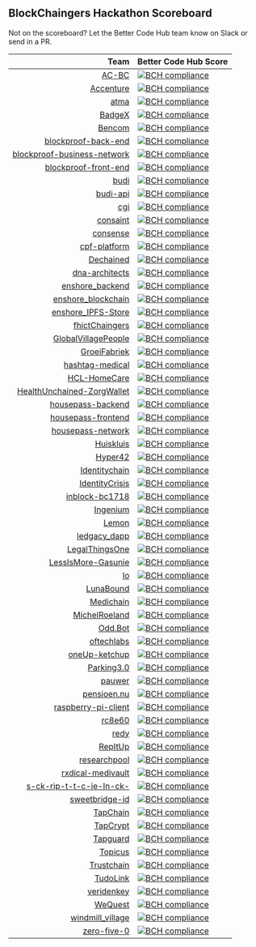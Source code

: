 ## BlockChaingers Hackathon Scoreboard

Not on the scoreboard? Let the Better Code Hub team know on Slack or send in a PR.

|Team | Better Code Hub Score |
| ---: | --- |
|[AC-BC](https://github.com/Blockchaingers/ac-bc) | [![BCH compliance](https://bettercodehub.com/edge/badge/Blockchaingers/AC-BC?branch=master&token=1314b88105d9dabfaa4638580e7c17fe34ac2ce0)](https://bettercodehub.com/)
|[Accenture](https://github.com/Blockchaingers/accenture) | [![BCH compliance](https://bettercodehub.com/edge/badge/Blockchaingers/Accenture?branch=master&token=88a256e71d187fa392b77979321d269defa884ea)](https://bettercodehub.com/)
|[atma](https://github.com/Blockchaingers/atma) | [![BCH compliance](https://bettercodehub.com/edge/badge/Blockchaingers/atma?branch=master&token=45a20fa286d5e419a8675630684c1e703ddf77a2)](https://bettercodehub.com/)
|[BadgeX](https://github.com/Blockchaingers/badgex) | [![BCH compliance](https://bettercodehub.com/edge/badge/Blockchaingers/BadgeX?branch=master)](https://bettercodehub.com/)
|[Bencom](https://github.com/Blockchaingers/bencom) | [![BCH compliance](https://bettercodehub.com/edge/badge/Blockchaingers/Bencom?branch=master&token=1cace14f8831e7fdced167bddffc4a99382a1dcf)](https://bettercodehub.com/)
|[blockproof-back-end](https://github.com/Blockchaingers/blockproof-back-end) | [![BCH compliance](https://bettercodehub.com/edge/badge/Blockchaingers/blockproof-back-end?branch=master&token=1f3f7fb9c59084f4b3c282fcdd707bb4178c4ef5)](https://bettercodehub.com/)
|[blockproof-business-network](https://github.com/Blockchaingers/blockproof-business-network) | [![BCH compliance](https://bettercodehub.com/edge/badge/Blockchaingers/blockproof-business-network?branch=master&token=c5678aa1c0f2e69353f5b1a4a3d779b6179511da)](https://bettercodehub.com/)
|[blockproof-front-end](https://github.com/Blockchaingers/blockproof-front-end) | [![BCH compliance](https://bettercodehub.com/edge/badge/Blockchaingers/blockproof-front-end?branch=master&token=7aad0107f5043cfe88be0f9959adbbe38b01b5ca)](https://bettercodehub.com/)
|[budi](https://github.com/Blockchaingers/budi) | [![BCH compliance](https://bettercodehub.com/edge/badge/Blockchaingers/budi?branch=master&token=d5e065e8b059aee9c5065838377e2d4e40e1fd59)](https://bettercodehub.com/)
|[budi-api](https://github.com/Blockchaingers/budi-api) | [![BCH compliance](https://bettercodehub.com/edge/badge/Blockchaingers/budi-api?branch=master&token=14bc7680ffb95e2063310f12d1734d916918f766)](https://bettercodehub.com/)
|[cgi](https://github.com/Blockchaingers/cgi) | [![BCH compliance](https://bettercodehub.com/edge/badge/Blockchaingers/CGI?branch=master)](https://bettercodehub.com/)
|[consaint](https://github.com/Blockchaingers/consaint) | [![BCH compliance](https://bettercodehub.com/edge/badge/Blockchaingers/consaint?branch=master)](https://bettercodehub.com/)
|[consense](https://github.com/Blockchaingers/consense) | [![BCH compliance](https://bettercodehub.com/edge/badge/Blockchaingers/consense?branch=master&token=e624621f76990d8f15909afbc1253cd876a08b21)](https://bettercodehub.com/)
|[cpf-platform](https://github.com/Blockchaingers/cpf-platform) | [![BCH compliance](https://bettercodehub.com/edge/badge/Blockchaingers/cpf-platform?branch=master)](https://bettercodehub.com/)
|[Dechained](https://github.com/Blockchaingers/dechained) | [![BCH compliance](https://bettercodehub.com/edge/badge/Blockchaingers/Dechained?branch=master&token=2da98cc95b969d09f859a25863f2bae3a3f7ea56)](https://bettercodehub.com/)
|[dna-architects](https://github.com/Blockchaingers/dna-architects) | [![BCH compliance](https://bettercodehub.com/edge/badge/Blockchaingers/dna-architects?branch=master&token=5e428d0097be8e39d9c2b01b94a204c063e9e464)](https://bettercodehub.com/)
|[enshore_backend](https://github.com/Blockchaingers/enshore_backend) | [![BCH compliance](https://bettercodehub.com/edge/badge/Blockchaingers/enshore_backend?branch=master&token=d1b463c2c4f7ba4a719f2f9ffa87fe7ef9df8010)](https://bettercodehub.com/)
|[enshore_blockchain](https://github.com/Blockchaingers/enshore_blockchain) | [![BCH compliance](https://bettercodehub.com/edge/badge/Blockchaingers/enshore_blockchain?branch=master&token=d0840e0e265c4548c0be7d09203c96f364176629)](https://bettercodehub.com/)
|[enshore_IPFS-Store](https://github.com/Blockchaingers/enshore_IPFS-Store) | [![BCH compliance](https://bettercodehub.com/edge/badge/Blockchaingers/enshore_IPFS-Store?branch=master)](https://bettercodehub.com/)
|[fhictChaingers](https://github.com/Blockchaingers/fhictChaingers) | [![BCH compliance](https://bettercodehub.com/edge/badge/Blockchaingers/fhictChaingers?branch=development&token=ac49b3a5dec8618e172671ad91066764019ef5e4)](https://bettercodehub.com/)
|[GlobalVillagePeople](https://github.com/Blockchaingers/GlobalVillagePeople) | [![BCH compliance](https://bettercodehub.com/edge/badge/Blockchaingers/GlobalVillagePeople?branch=master&token=d46630a6c3ece45de370ce4fbc8ed66f220ddbcf)](https://bettercodehub.com/)
|[GroeiFabriek](https://github.com/Blockchaingers/GroeiFabriek) | [![BCH compliance](https://bettercodehub.com/edge/badge/Blockchaingers/GroeiFabriek?branch=master&token=33a8898838b2d3c828e2f26afe13734757d123ba)](https://bettercodehub.com/)
|[hashtag-medical](https://github.com/Blockchaingers/hashtag-medical) | [![BCH compliance](https://bettercodehub.com/edge/badge/Blockchaingers/hashtag-medical?branch=master&token=23948e8dff7db5849df80d28f1aaba6f4500e450)](https://bettercodehub.com/)
|[HCL-HomeCare](https://github.com/Blockchaingers/hcl-homecare) | [![BCH compliance](https://bettercodehub.com/edge/badge/Blockchaingers/HCL-HomeCare?branch=master&token=8e5eec48eec5ff906ac7466a8571e460d3ed8dd4)](https://bettercodehub.com/)
|[HealthUnchained-ZorgWallet](https://github.com/Blockchaingers/HealthUnchained-ZorgWallet) | [![BCH compliance](https://bettercodehub.com/edge/badge/Blockchaingers/HealthUnchained-ZorgWallet?branch=master&token=f18c9f7cc9abb1d5671ad7a18b97f29f8f1336fb)](https://bettercodehub.com/)
|[housepass-backend](https://github.com/Blockchaingers/housepass-backend) | [![BCH compliance](https://bettercodehub.com/edge/badge/Blockchaingers/housepass-backend?branch=master&token=33391b9042bf7bf5023d32583a14290bd652d981)](https://bettercodehub.com/)
|[housepass-frontend](https://github.com/Blockchaingers/housepass-frontend) | [![BCH compliance](https://bettercodehub.com/edge/badge/Blockchaingers/housepass-frontend?branch=master&token=ca7a5df80388f349a9508eb0e07c386bf54acb90)](https://bettercodehub.com/)
|[housepass-network](https://github.com/Blockchaingers/housepass-network) | [![BCH compliance](https://bettercodehub.com/edge/badge/Blockchaingers/housepass-network?branch=master&token=f03b689ade7dad84a58883fc17eea710d242e1c3)](https://bettercodehub.com/)
|[Huiskluis](https://github.com/Blockchaingers/Huiskluis) | [![BCH compliance](https://bettercodehub.com/edge/badge/Blockchaingers/huiskluis?branch=master)](https://bettercodehub.com/)
|[Hyper42](https://github.com/EBPI/hyper42-hackathon) | [![BCH compliance](https://bettercodehub.com/edge/badge/EBPI/Hyper42-Hackathon?branch=master)](https://bettercodehub.com/)
|[Identitychain](https://github.com/Blockchaingers/identitychain) | [![BCH compliance](https://bettercodehub.com/edge/badge/Blockchaingers/identitychain?branch=master&token=891acc438bc9d0ada715fed4862bc4f57af66f28)](https://bettercodehub.com/)
|[IdentityCrisis](https://github.com/Blockchaingers/identitycrisis) | [![BCH compliance](https://bettercodehub.com/edge/badge/Blockchaingers/IdentityCrisis?branch=master)](https://bettercodehub.com/)
|[inblock-bc1718](https://github.com/Blockchaingers/inblock-bc1718) | [![BCH compliance](https://bettercodehub.com/edge/badge/Blockchaingers/inblock-bc1718?branch=master&token=1dab8bf04b536de9be4d47fe4552ce1a903eaf39)](https://bettercodehub.com/)
|[Ingenium](https://github.com/Blockchaingers/ingenium) | [![BCH compliance](https://bettercodehub.com/edge/badge/Blockchaingers/Ingenium?branch=master&token=92c4a227dc587b19ab83e444309ffb4a0f3dae14)](https://bettercodehub.com/)
|[Lemon](https://github.com/Blockchaingers/Lemon) | [![BCH compliance](https://bettercodehub.com/edge/badge/Blockchaingers/Lemon?branch=master&token=d8dad441dfbf200a1920587cba1a45a040168681)](https://bettercodehub.com/)
|[ledgacy_dapp](https://github.com/Blockchaingers/ledgacy_dapp) | [![BCH compliance](https://bettercodehub.com/edge/badge/Blockchaingers/ledgacy_dapp?branch=master)](https://bettercodehub.com/)
|[LegalThingsOne](https://github.com/Blockchaingers/LegalThingsOne) | [![BCH compliance](https://bettercodehub.com/edge/badge/Blockchaingers/LegalThingsOne?branch=master&token=076a8a9f0a10fd59f736504bf392ddcd0cd36dcc)](https://bettercodehub.com/)
|[LessIsMore-Gasunie](https://github.com/Blockchaingers/lessismore-gasunie) | [![BCH compliance](https://bettercodehub.com/edge/badge/Blockchaingers/LessIsMore-Gasunie?branch=master&token=4d79fad57e19daa3aa42f046f9290e83d7f1ccda)](https://bettercodehub.com/)
|[lo](https://github.com/karelv/lo) | [![BCH compliance](https://bettercodehub.com/edge/badge/karelv/lo?branch=master)](https://bettercodehub.com/)
|[LunaBound](https://github.com/Blockchaingers/LunaBound) | [![BCH compliance](https://bettercodehub.com/edge/badge/Blockchaingers/LunaBound?branch=master)](https://bettercodehub.com/)
|[Medichain](https://github.com/Blockchaingers/medichain) | [![BCH compliance](https://bettercodehub.com/edge/badge/Blockchaingers/medichain?branch=master)](https://bettercodehub.com/)
|[MichelRoeland](https://github.com/MichelRoeland/BlockchainHackaton) | [![BCH compliance](https://bettercodehub.com/edge/badge/MichelRoeland/BlockchainHackaton?branch=master)](https://bettercodehub.com/)
|[Odd.Bot](https://github.com/Blockchaingers/odd.bot) | [![BCH compliance](https://bettercodehub.com/edge/badge/Blockchaingers/Odd.Bot?branch=master)](https://bettercodehub.com/)
|[oftechlabs](https://github.com/Blockchaingers/oftechlabs) | [![BCH compliance](https://bettercodehub.com/edge/badge/Blockchaingers/oftechlabs?branch=develop&token=3d56de2f0312df01430d5d0cb41d34a38421f673)](https://bettercodehub.com/)
|[oneUp-ketchup](https://github.com/Blockchaingers/oneup-ketchup) | [![BCH compliance](https://bettercodehub.com/edge/badge/Blockchaingers/oneUp-ketchup?branch=master)](https://bettercodehub.com/)
|[Parking3.0](https://github.com/Blockchaingers/parking3.0) |[![BCH compliance](https://bettercodehub.com/edge/badge/Blockchaingers/Parking3.0?branch=master&token=8c921bfd8784d2e263a2ccfae54ea1914b4d8f31)](https://bettercodehub.com/)
|[pauwer](https://github.com/Blockchaingers/pauwer) |[![BCH compliance](https://bettercodehub.com/edge/badge/Blockchaingers/pauwer?branch=master)](https://bettercodehub.com/)
|[pensioen.nu](https://github.com/Blockchaingers/pensioen.nu) |[![BCH compliance](https://bettercodehub.com/edge/badge/Blockchaingers/pensioen.nu?branch=master&token=a415fea33d78e3dc5a4a7b8cd285a8ce9493d8c0)](https://bettercodehub.com/)
|[raspberry-pi-client](https://github.com/Blockchaingers/raspberry-pi-client) | [![BCH compliance](https://bettercodehub.com/edge/badge/Blockchaingers/raspberry-pi-client?branch=master)](https://bettercodehub.com/)
|[rc8e60](https://github.com/rc8e60/blockchaingers) | [![BCH compliance](https://bettercodehub.com/edge/badge/rc8e60/blockchaingers?branch=master)](https://bettercodehub.com/)
|[redy](https://github.com/Blockchaingers/redy) | [![BCH compliance](https://bettercodehub.com/edge/badge/Blockchaingers/redy?branch=master)](https://bettercodehub.com/)
|[RepItUp](https://github.com/Blockchaingers/RepItUp) | [![BCH compliance](https://bettercodehub.com/edge/badge/Blockchaingers/RepItUp?branch=master&token=cc6837447d94b87885b33f8fa539a0007f5a8c51)](https://bettercodehub.com/)
|[researchpool](https://github.com/Blockchaingers/researchpool) | [![BCH compliance](https://bettercodehub.com/edge/badge/Blockchaingers/researchpool?branch=master&token=6ccff5410806088b463d0cec128793c52bb78f2d)](https://bettercodehub.com/)
|[rxdical-medivault](https://github.com/Blockchaingers/rxdical-medivault) | [![BCH compliance](https://bettercodehub.com/edge/badge/Blockchaingers/rxdical-medivault?branch=master)](https://bettercodehub.com/)
|[s-ck-rip-t-t-c-ie-In-ck-](https://github.com/Blockchaingers/s-ck-rip-t-t-c-ie-In-ck-) | [![BCH compliance](https://bettercodehub.com/edge/badge/Blockchaingers/s-ck-rip-t-t-c-ie-In-ck-?branch=master&token=31f0b8c00968d2002c4ea2d6b3552064ccc202fb)](https://bettercodehub.com/)
|[sweetbridge-id](https://github.com/Blockchaingers/sweetbridge-id) | [![BCH compliance](https://bettercodehub.com/edge/badge/Blockchaingers/sweetbridge-id?branch=master)](https://bettercodehub.com/)
|[TapChain](https://github.com/Blockchaingers/tapchain) | [![BCH compliance](https://bettercodehub.com/edge/badge/Blockchaingers/TapChain?branch=master&token=96db8f8a092e4d4d169fe6f730fc5f05e410884a)](https://bettercodehub.com/)
|[TapCrypt](https://github.com/Blockchaingers/tapcrypt) | [![BCH compliance](https://bettercodehub.com/edge/badge/Blockchaingers/TapCrypt?branch=master&token=8639845d2bafa3f8c91c10ab01dad0d42c76e303)](https://bettercodehub.com/)
|[Tapguard](https://github.com/Blockchaingers/tapguard) | [![BCH compliance](https://bettercodehub.com/edge/badge/Blockchaingers/TapGuard?branch=master&token=5dbd63e77e6b3bf30433752a3bdb95d1da529c8f)](https://bettercodehub.com/)
|[Topicus](https://github.com/Blockchaingers/topicus) | [![BCH compliance](https://bettercodehub.com/edge/badge/Blockchaingers/Topicus?branch=master&token=3a2e1abca5eeb0bcc661390e6297b221c0135164)](https://bettercodehub.com/)
|[Trustchain](https://github.com/Blockchaingers/trustchain) | [![BCH compliance](https://bettercodehub.com/edge/badge/Blockchaingers/TrustChain?branch=master)](https://bettercodehub.com/)
|[TudoLink](https://github.com/Blockchaingers/TuDoLink-Team) | [![BCH compliance](https://bettercodehub.com/edge/badge/Blockchaingers/TuDoLink-Team?branch=master)](https://bettercodehub.com/)
|[veridenkey](https://github.com/Blockchaingers/veridenkey) | [![BCH compliance](https://bettercodehub.com/edge/badge/Blockchaingers/veridenkey?branch=master&token=b5180a0d0155b97b2cf9b46bab9beac0c2a7a995)](https://bettercodehub.com/)
|[WeQuest](https://github.com/Blockchaingers/wequest) | [![BCH compliance](https://bettercodehub.com/edge/badge/Blockchaingers/WeQuest?branch=master&token=b2e575f3bfe3352370d77e76d9e56c587f29f7fe)](https://bettercodehub.com/)
|[windmill_village](https://github.com/Blockchaingers/windmill_village) | [![BCH compliance](https://bettercodehub.com/edge/badge/Blockchaingers/windmill_village?branch=master&token=ff95c689b9ed886d07dc8d3ec1ed53825c31f48c)](https://bettercodehub.com/)
|[zero-five-0](https://github.com/Blockchaingers/zero-five-0) | [![BCH compliance](https://bettercodehub.com/edge/badge/Blockchaingers/zero-five-0?branch=master&token=ebdc61c50818f6dc6dbba95b344ba8e6eb04ee68)](https://bettercodehub.com/)
